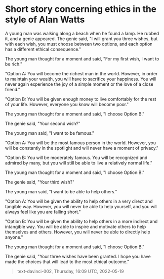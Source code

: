 # Short story concerning ethics in the style of Alan Watts



A young man was walking along a beach when he found a lamp. He rubbed it, and a genie appeared. The genie said, "I will grant you three wishes, but with each wish, you must choose between two options, and each option has a different ethical consequence."

The young man thought for a moment and said, "For my first wish, I want to be rich."

"Option A: You will become the richest man in the world. However, in order to maintain your wealth, you will have to sacrifice your happiness. You will never again experience the joy of a simple moment or the love of a close friend."

"Option B: You will be given enough money to live comfortably for the rest of your life. However, everyone you know will become poor."

The young man thought for a moment and said, "I choose Option B."

The genie said, "Your second wish?"

The young man said, "I want to be famous."

"Option A: You will be the most famous person in the world. However, you will be constantly in the spotlight and will never have a moment of privacy."

"Option B: You will be moderately famous. You will be recognized and admired by many, but you will still be able to live a relatively normal life."

The young man thought for a moment and said, "I choose Option B."

The genie said, "Your third wish?"

The young man said, "I want to be able to help others."

"Option A: You will be given the ability to help others in a very direct and tangible way. However, you will never be able to help yourself, and you will always feel like you are falling short."

"Option B: You will be given the ability to help others in a more indirect and intangible way. You will be able to inspire and motivate others to help themselves and others. However, you will never be able to directly help anyone."

The young man thought for a moment and said, "I choose Option B."

The genie said, "Your three wishes have been granted. I hope you have made the choices that will lead to the most ethical outcome."

> text-davinci-002, Thursday, 16:09 UTC, 2022-05-19
